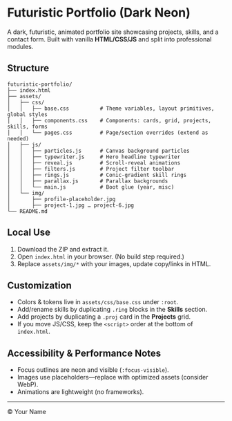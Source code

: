 # Futuristic Portfolio (Dark Neon)

A dark, futuristic, animated portfolio site showcasing projects, skills, and a contact form. Built with vanilla **HTML/CSS/JS** and split into professional modules.

## Structure

```
futuristic-portfolio/
├── index.html
├── assets/
│   ├── css/
│   │   ├── base.css          # Theme variables, layout primitives, global styles
│   │   ├── components.css    # Components: cards, grid, projects, skills, forms
│   │   └── pages.css         # Page/section overrides (extend as needed)
│   ├── js/
│   │   ├── particles.js      # Canvas background particles
│   │   ├── typewriter.js     # Hero headline typewriter
│   │   ├── reveal.js         # Scroll‑reveal animations
│   │   ├── filters.js        # Project filter toolbar
│   │   ├── rings.js          # Conic‑gradient skill rings
│   │   ├── parallax.js       # Parallax backgrounds
│   │   └── main.js           # Boot glue (year, misc)
│   └── img/
│       ├── profile-placeholder.jpg
│       ├── project-1.jpg … project-6.jpg
└── README.md
```

## Local Use

1. Download the ZIP and extract it.
2. Open `index.html` in your browser. (No build step required.)
3. Replace `assets/img/*` with your images, update copy/links in HTML.

## Customization

- Colors & tokens live in `assets/css/base.css` under `:root`.
- Add/rename skills by duplicating `.ring` blocks in the **Skills** section.
- Add projects by duplicating a `.proj` card in the **Projects** grid.
- If you move JS/CSS, keep the `<script>` order at the bottom of `index.html`.

## Accessibility & Performance Notes

- Focus outlines are neon and visible (`:focus-visible`). 
- Images use placeholders—replace with optimized assets (consider WebP).
- Animations are lightweight (no frameworks).

---

© Your Name
